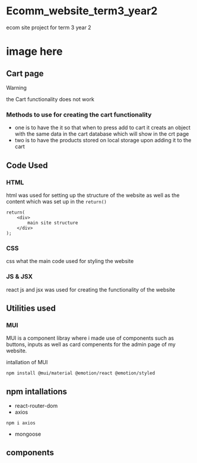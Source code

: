 # Ecomm_website_term3_year2
 ecom site project for term 3 year 2 

<h1>image here</h1>
<!-- image here -->

## Cart page

> [!WARNING]
> the Cart functionality does not work 

### Methods to use for creating the cart functionality
- one is to have the it so that when to press add to cart it creats an object with the same data in the cart database which will show in the crt page 
- two is to have the products stored on local storage upon adding it to the cart

## Code Used 

### HTML
html was used for setting up the structure of the website as well as the content which was set up in the `return()`
```
return(
    <div>
        main site structure
    </div>
);
```

### CSS
css what the main code used for styling the website

### JS & JSX
react js and jsx was used for creating the functionality of the website 

## Utilities used 

### MUI
MUI is a component libray where i made use of components such as buttons, inputs as well as card compenents for the admin page of my website. 

intallation of MUI

```
npm install @mui/material @emotion/react @emotion/styled
```
## npm intallations 
- react-router-dom
- axios
```
npm i axios
```
-  mongoose


## components 